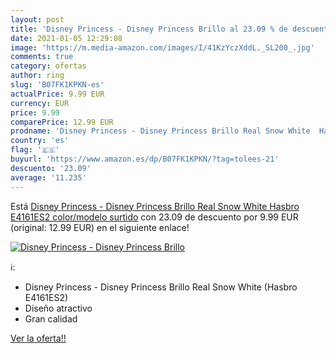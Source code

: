 ```yaml
---
layout: post
title: 'Disney Princess - Disney Princess Brillo al 23.09 % de descuento'
date: 2021-01-05 12:29:08
image: 'https://m.media-amazon.com/images/I/41KzYczXddL._SL200_.jpg'
comments: true
category: ofertas
author: ring
slug: 'B07FK1KPKN-es'
actualPrice: 9.99 EUR
currency: EUR
price: 9.99
comparePrice: 12.99 EUR
prodname: 'Disney Princess - Disney Princess Brillo Real Snow White  Hasbro E4161ES2    color/modelo surtido'
country: 'es'
flag: '🇪🇸'
buyurl: 'https://www.amazon.es/dp/B07FK1KPKN/?tag=tolees-21'
descuento: '23.09'
average: '11.235'
---
```


Está [Disney Princess - Disney Princess Brillo Real Snow White  Hasbro E4161ES2    color/modelo surtido](https://www.amazon.es/dp/B07FK1KPKN/?tag=tolees-21) con 23.09 de descuento por 9.99 EUR (original: 12.99 EUR) en el siguiente enlace!

[![Disney Princess - Disney Princess Brillo](https://m.media-amazon.com/images/I/41KzYczXddL._SL200_.jpg)](https://www.amazon.es/dp/B07FK1KPKN/?tag=tolees-21)

ℹ️:

- Disney Princess - Disney Princess Brillo Real Snow White (Hasbro E4161ES2)
- Diseño atractivo
- Gran calidad

[Ver la oferta!!](https://www.amazon.es/dp/B07FK1KPKN/?tag=tolees-21)
